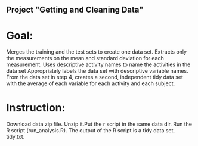 ## Project "Getting and Cleaning Data"

# Goal:
Merges the training and the test sets to create one data set.
Extracts only the measurements on the mean and standard deviation for each measurement.
Uses descriptive activity names to name the activities in the data set
Appropriately labels the data set with descriptive variable names.
From the data set in step 4, creates a second, independent tidy data set with the average of each variable for each activity and each subject.

# Instruction:
Download data zip file. Unzip it.Put the r script in the same data dir.
Run the R script (run_analysis.R).
The output of the R script is a tidy data set, tidy.txt.
